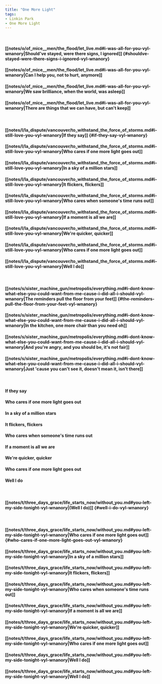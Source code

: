 ```yaml
---
title: "One More Light"
tags:
- Linkin Park
- One More Light
---
```

&nbsp;
#### [[notes/o/of_mice__men/the_flood/let_live.md#i-was-all-for-you-vyl-wnanory|Should've stayed, were there signs, I ignored]] {#shouldve-stayed-were-there-signs-i-ignored-vyl-wnanory}
#### [[notes/o/of_mice__men/the_flood/let_live.md#i-was-all-for-you-vyl-wnanory|Can I help you, not to hurt, anymore]]
#### [[notes/o/of_mice__men/the_flood/let_live.md#i-was-all-for-you-vyl-wnanory|We saw brilliance, when the world, was asleep]]
#### [[notes/o/of_mice__men/the_flood/let_live.md#i-was-all-for-you-vyl-wnanory|There are things that we can have, but can't keep]]
&nbsp;
#### [[notes/l/la_dispute/vancouver/to_withstand_the_force_of_storms.md#i-still-love-you-vyl-wnanory|If they say]] {#if-they-say-vyl-wnanory}
#### [[notes/l/la_dispute/vancouver/to_withstand_the_force_of_storms.md#i-still-love-you-vyl-wnanory|Who cares if one more light goes out]]
#### [[notes/l/la_dispute/vancouver/to_withstand_the_force_of_storms.md#i-still-love-you-vyl-wnanory|In a sky of a million stars]]
#### [[notes/l/la_dispute/vancouver/to_withstand_the_force_of_storms.md#i-still-love-you-vyl-wnanory|It flickers, flickers]]
#### [[notes/l/la_dispute/vancouver/to_withstand_the_force_of_storms.md#i-still-love-you-vyl-wnanory|Who cares when someone's time runs out]]
#### [[notes/l/la_dispute/vancouver/to_withstand_the_force_of_storms.md#i-still-love-you-vyl-wnanory|If a moment is all we are]]
#### [[notes/l/la_dispute/vancouver/to_withstand_the_force_of_storms.md#i-still-love-you-vyl-wnanory|We're quicker, quicker]]
#### [[notes/l/la_dispute/vancouver/to_withstand_the_force_of_storms.md#i-still-love-you-vyl-wnanory|Who cares if one more light goes out]]
#### [[notes/l/la_dispute/vancouver/to_withstand_the_force_of_storms.md#i-still-love-you-vyl-wnanory|Well I do]]
&nbsp;
#### [[notes/s/sister_machine_gun/metropolis/everything.md#i-dont-know-what-else-you-could-want-from-me-cause-i-did-all-i-should-vyl-wnanory|The reminders pull the floor from your feet]] {#the-reminders-pull-the-floor-from-your-feet-vyl-wnanory}
#### [[notes/s/sister_machine_gun/metropolis/everything.md#i-dont-know-what-else-you-could-want-from-me-cause-i-did-all-i-should-vyl-wnanory|In the kitchen, one more chair than you need oh]]
#### [[notes/s/sister_machine_gun/metropolis/everything.md#i-dont-know-what-else-you-could-want-from-me-cause-i-did-all-i-should-vyl-wnanory|And you're angry, and you should be, it's not fair]]
#### [[notes/s/sister_machine_gun/metropolis/everything.md#i-dont-know-what-else-you-could-want-from-me-cause-i-did-all-i-should-vyl-wnanory|Just 'cause you can't see it, doesn't mean it, isn't there]]
&nbsp;
#### If they say
#### Who cares if one more light goes out
#### In a sky of a million stars
#### It flickers, flickers
#### Who cares when someone's time runs out
#### If a moment is all we are
#### We're quicker, quicker
#### Who cares if one more light goes out
#### Well I do
&nbsp;
#### [[notes/t/three_days_grace/life_starts_now/without_you.md#you-left-my-side-tonight-vyl-wnanory|(Well I do)]] {#well-i-do-vyl-wnanory}
&nbsp;
#### [[notes/t/three_days_grace/life_starts_now/without_you.md#you-left-my-side-tonight-vyl-wnanory|Who cares if one more light goes out]] {#who-cares-if-one-more-light-goes-out-vyl-wnanory}
#### [[notes/t/three_days_grace/life_starts_now/without_you.md#you-left-my-side-tonight-vyl-wnanory|In a sky of a million stars]]
#### [[notes/t/three_days_grace/life_starts_now/without_you.md#you-left-my-side-tonight-vyl-wnanory|It flickers, flickers]]
#### [[notes/t/three_days_grace/life_starts_now/without_you.md#you-left-my-side-tonight-vyl-wnanory|Who cares when someone's time runs out]]
#### [[notes/t/three_days_grace/life_starts_now/without_you.md#you-left-my-side-tonight-vyl-wnanory|If a moment is all we are]]
#### [[notes/t/three_days_grace/life_starts_now/without_you.md#you-left-my-side-tonight-vyl-wnanory|We're quicker, quicker]]
#### [[notes/t/three_days_grace/life_starts_now/without_you.md#you-left-my-side-tonight-vyl-wnanory|Who cares if one more light goes out]]
#### [[notes/t/three_days_grace/life_starts_now/without_you.md#you-left-my-side-tonight-vyl-wnanory|Well I do]]
#### [[notes/t/three_days_grace/life_starts_now/without_you.md#you-left-my-side-tonight-vyl-wnanory|Well I do]]
